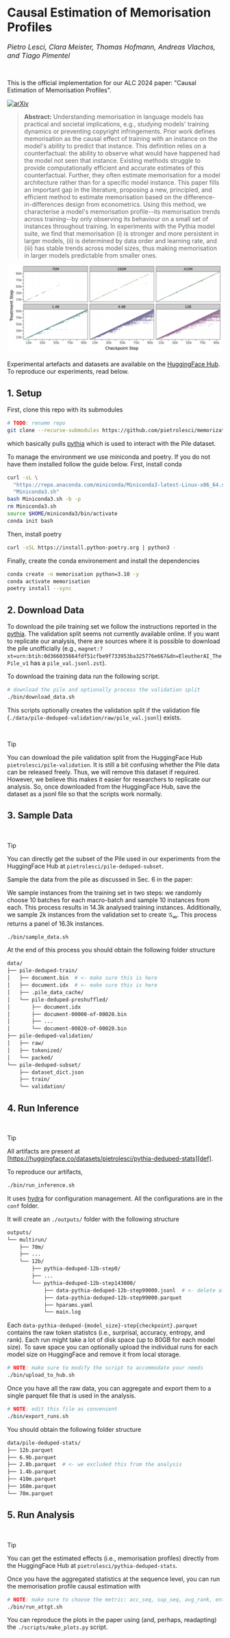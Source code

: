 # Causal Estimation of Memorisation Profiles

<font size = "3">*Pietro Lesci, Clara Meister, Thomas Hofmann, Andreas Vlachos, and Tiago Pimentel*</font>

<br>

This is the official implementation for our ALC 2024 paper: "Causal Estimation of Memorisation Profiles".

[![arXiv](https://img.shields.io/badge/arXiv-1234.56789-b31b1b.svg)](https://arxiv.org/abs/2406.04327v1)

> **Abstract:** Understanding memorisation in language models has practical and societal implications, e.g., studying models' training dynamics or preventing copyright infringements. Prior work defines memorisation as the causal effect of training with an instance on the model's ability to predict that instance. This definition relies on a counterfactual: the ability to observe what would have happened had the model not seen that instance. Existing methods struggle to provide computationally efficient and accurate estimates of this counterfactual. Further, they often estimate memorisation for a model architecture rather than for a specific model instance. This paper fills an important gap in the literature, proposing a new, principled, and efficient method to estimate memorisation based on the difference-in-differences design from econometrics. Using this method, we characterise a model's memorisation profile--its memorisation trends across training--by only observing its behaviour on a small set of instances throughout training. In experiments with the Pythia model suite, we find that memorisation (i) is stronger and more persistent in larger models, (ii) is determined by data order and learning rate, and (iii) has stable trends across model sizes, thus making memorisation in larger models predictable from smaller ones.

![](./profiles.png)

Experimental artefacts and datasets are available on the [HuggingFace Hub](https://huggingface.co/collections/pietrolesci/memorisation-profiles-6619604c4594c878cd9d451f).
To reproduce our experiments, read below.




## 1. Setup

First, clone this repo with its submodules

```bash
# TODO: rename repo
git clone --recurse-submodules https://github.com/pietrolesci/memorization-profiles.git
```
which basically pulls [pythia](https://github.com/EleutherAI/pythia) which is used to interact with the Pile dataset.


To manage the environment we use miniconda and poetry. If you do not have them installed follow the guide below. First, install conda

```bash
curl -sL \
  "https://repo.anaconda.com/miniconda/Miniconda3-latest-Linux-x86_64.sh" > \
  "Miniconda3.sh"
bash Miniconda3.sh -b -p
rm Miniconda3.sh
source $HOME/miniconda3/bin/activate
conda init bash
```

Then, install poetry

```bash
curl -sSL https://install.python-poetry.org | python3 -
```

Finally, create the conda environement and install the dependencies

```bash
conda create -n memorisation python=3.10 -y
conda activate memorisation
poetry install --sync
```


## 2. Download Data

To download the pile training set we follow the instructions reported in the [pythia](https://github.com/EleutherAI/pythia?tab=readme-ov-file#exploring-the-dataset).
The validation split seems not currently available online. If you want to replicate our analysis, there are sources where it is possible to download the pile unofficially (e.g., `magnet:?xt=urn:btih:0d366035664fdf51cfbe9f733953ba325776e667&dn=EleutherAI_ThePile_v1` has a `pile_val.jsonl.zst`). 

To download the training data run the following script.

```bash
# download the pile and optionally process the validation split
./bin/download_data.sh
```

This scripts optionally creates the validation split if the validation file (`./data/pile-deduped-validation/raw/pile_val.jsonl`) exists.

&nbsp;
> [!TIP]
> You can download the pile validation split from the HuggingFace Hub `pietrolesci/pile-validation`. It is still a bit confusing whether the Pile data can be released freely. Thus, we will remove this dataset if required. However, we believe this makes it easier for researchers to replicate our analysis. So, once downloaded from the HuggingFace Hub, save the dataset as a jsonl file so that the scripts work normally.


## 3. Sample Data

&nbsp;
> [!TIP]
> You can directly get the subset of the Pile used in our experiments from the HuggingFace Hub at `pietrolesci/pile-deduped-subset`.

Sample the data from the pile as discussed in Sec. 6 in the paper: 

We sample instances from the training set in two steps: we randomly choose 10 batches for each macro-batch and sample 10 instances from each. This process results in 14.3k analysed training instances. Additionally, we sample 2k instances from the validation set to create $\mathcal{G}_{\infty}$. This process returns a panel of 16.3k instances.

```bash
./bin/sample_data.sh
```



At the end of this process you should obtain the following folder structure

```bash
data/
├── pile-deduped-train/
│   ├── document.bin  # <- make sure this is here
│   ├── document.idx  # <- make sure this is here
│   ├── .pile_data_cache/
│   └── pile-deduped-preshuffled/
│       ├── document.idx
│       ├── document-00000-of-00020.bin
│       ├── ...
│       └── document-00020-of-00020.bin
├── pile-deduped-validation/
│   ├── raw/
│   ├── tokenized/
│   └── packed/
└── pile-deduped-subset/
    ├── dataset_dict.json
    ├── train/
    └── validation/
```


## 4. Run Inference

&nbsp;
> [!TIP]
> All artifacts are present at [https://huggingface.co/datasets/pietrolesci/pythia-deduped-stats][def]. 

To reproduce our artifacts,

```bash
./bin/run_inference.sh
```
It uses [hydra](https://hydra.cc/) for configuration management. All the configurations are in the `conf` folder. 

It will create an `./outputs/` folder with the following structure

```bash
outputs/
└── multirun/
    ├── 70m/
    ├── ...
    └── 12b/
        ├── pythia-deduped-12b-step0/
        ├── ...
        └── pythia-deduped-12b-step143000/
            ├── data-pythia-deduped-12b-step99000.jsonl  # <- delete after run is done
            ├── data-pythia-deduped-12b-step99000.parquet
            ├── hparams.yaml
            └── main.log
```

Each `data-pythia-deduped-{model_size}-step{checkpoint}.parquet` contains the raw token statistcs (i.e., surprisal, accuracy, entropy, and rank). Each run might take a lot of disk space (up to 80GB for each model size). To save space you can optionally upload the individual runs for each model size on HuggingFace and remove it from local storage.

```bash
# NOTE: make sure to modify the script to accommodate your needs
./bin/upload_to_hub.sh
```

Once you have all the raw data, you can aggregate and export them to a single parquet file that is used in the analysis.

```bash
# NOTE: edit this file as convenient
./bin/export_runs.sh
```

You should obtain the following folder structure

```bash
data/pile-deduped-stats/
├── 12b.parquet
├── 6.9b.parquet
├── 2.8b.parquet  # <- we excluded this from the analysis
├── 1.4b.parquet
├── 410m.parquet
├── 160m.parquet
└── 70m.parquet
```


## 5. Run Analysis

&nbsp;
> [!TIP]
> You can get the estimated effects (i.e., memorisation profiles) directly from the HuggingFace Hub at `pietrolesci/pythia-deduped-stats`.



Once you have the aggregated statistics at the sequence level, you can run the memorisation profile causal estimation with

```bash
# NOTE: make sure to choose the metric: acc_seq, sup_seq, avg_rank, entr_seq
./bin/run_attgt.sh
```

You can reproduce the plots in the paper using (and, perhaps, readapting) the `./scripts/make_plots.py` script.